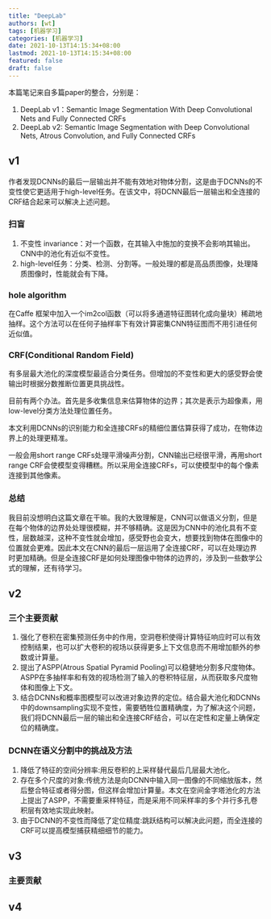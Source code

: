 ```yaml
---
title: "DeepLab"
authors: [wt]
tags: [机器学习]
categories: [机器学习]
date: 2021-10-13T14:15:34+08:00
lastmod: 2021-10-13T14:15:34+08:00
featured: false
draft: false
---
```


本篇笔记来自多篇paper的整合，分别是：

1. DeepLab v1：Semantic Image Segmentation With Deep Convolutional Nets and Fully Connected CRFs
2. DeepLab v2: Semantic Image Segmentation with Deep Convolutional Nets, Atrous Convolution, and Fully Connected CRFs

<!--more-->

## v1

作者发现DCNNs的最后一层输出并不能有效地对物体分割，这是由于DCNNs的不变性使它更适用于high-level任务。在该文中，将DCNN最后一层输出和全连接的CRF结合起来可以解决上述问题。

### 扫盲

1. 不变性 invariance：对一个函数，在其输入中施加的变换不会影响其输出。CNN中的池化有近似不变性。
2. high-level任务：分类、检测、分割等。一般处理的都是高品质图像，处理降质图像时，性能就会有下降。

### hole algorithm

在Caffe 框架中加入一个im2col函数（可以将多通道特征图转化成向量块）稀疏地抽样。这个方法可以在任何子抽样率下有效计算密集CNN特征图而不用引进任何近似值。

### CRF(Conditional Random Field)

有多层最大池化的深度模型最适合分类任务。但增加的不变性和更大的感受野会使输出时根据分数推断位置更具挑战性。

目前有两个办法。首先是多收集信息来估算物体的边界；其次是表示为超像素，用low-level分类方法处理位置任务。

本文利用DCNNs的识别能力和全连接CRFs的精细位置估算获得了成功，在物体边界上的处理更精准。

一般会用short range CRFs处理平滑噪声分割，CNN输出已经很平滑，再用short range CRF会使模型变得糟糕。所以采用全连接CRFs，可以使模型中的每个像素连接到其他像素。

### 总结

我目前没想明白这篇文章在干嘛。我的大致理解是，CNN可以做语义分割，但是在每个物体的边界处处理很模糊，并不够精确。这是因为CNN中的池化具有不变性，层数越深，这种不变性就会增加，感受野也会变大，想要找到物体在图像中的位置就会更难。因此本文在CNN的最后一层运用了全连接CRF，可以在处理边界时更加精确。但是全连接CRF是如何处理图像中物体的边界的，涉及到一些数学公式的理解，还有待学习。

## v2

### 三个主要贡献

1. 强化了卷积在密集预测任务中的作用，空洞卷积使得计算特征响应时可以有效控制结果，也可以扩大卷积的视场以获得更多上下文信息而不用增加额外的参数或计算量。
2. 提出了ASPP(Atrous Spatial Pyramid Pooling)可以稳健地分割多尺度物体。ASPP在多抽样率和有效的视场检测了输入的卷积特征层，从而获取多尺度物体和图像上下文。
3. 结合DCNNs和概率图模型可以改进对象边界的定位。结合最大池化和DCNNs中的downsampling实现不变性，需要牺牲位置精确度，为了解决这个问题，我们将DCNN最后一层的输出和全连接CRF结合，可以在定性和定量上确保定位的精确度。

### DCNN在语义分割中的挑战及方法

1. 降低了特征的空间分辨率:用反卷积的上采样替代最后几层最大池化。
2. 存在多个尺度的对象:传统方法是向DCNN中输入同一图像的不同缩放版本，然后整合特征或者得分图，但这样会增加计算量。本文在空间金字塔池化的方法上提出了ASPP，不需要重采样特征，而是采用不同采样率的多个并行多孔卷积层有效地实现此映射。
3. 由于DCNN的不变性而降低了定位精度:跳跃结构可以解决此问题，而全连接的CRF可以提高模型捕获精细细节的能力。

## v3

### 主要贡献

## v4
